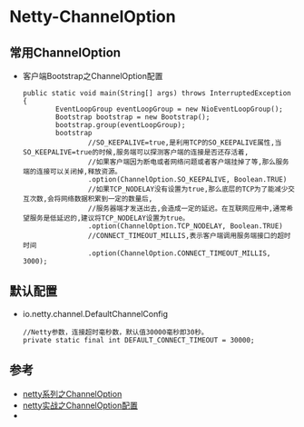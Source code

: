 # Netty-ChannelOption

## 常用ChannelOption
- 客户端Bootstrap之ChannelOption配置
    ```
    public static void main(String[] args) throws InterruptedException {
            EventLoopGroup eventLoopGroup = new NioEventLoopGroup();
            Bootstrap bootstrap = new Bootstrap();
            bootstrap.group(eventLoopGroup);
            bootstrap
                    //SO_KEEPALIVE=true,是利用TCP的SO_KEEPALIVE属性,当SO_KEEPALIVE=true的时候,服务端可以探测客户端的连接是否还存活着,
                    //如果客户端因为断电或者网络问题或者客户端挂掉了等,那么服务端的连接可以关闭掉,释放资源。
                    .option(ChannelOption.SO_KEEPALIVE, Boolean.TRUE)
                    //如果TCP_NODELAY没有设置为true,那么底层的TCP为了能减少交互次数,会将网络数据积累到一定的数量后,
                    //服务器端才发送出去,会造成一定的延迟。在互联网应用中,通常希望服务是低延迟的,建议将TCP_NODELAY设置为true。
                    .option(ChannelOption.TCP_NODELAY, Boolean.TRUE)
                    //CONNECT_TIMEOUT_MILLIS,表示客户端调用服务端接口的超时时间
                    .option(ChannelOption.CONNECT_TIMEOUT_MILLIS, 3000);
  ```
## 默认配置
- io.netty.channel.DefaultChannelConfig
    ```
  //Netty参数，连接超时毫秒数，默认值30000毫秒即30秒。
  private static final int DEFAULT_CONNECT_TIMEOUT = 30000;
  ```

## 参考
- [netty系列之ChannelOption](https://blog.csdn.net/zhongzunfa/article/details/94590670)
- [netty实战之ChannelOption配置](https://blog.csdn.net/linsongbin1/article/details/77685242)
- []()